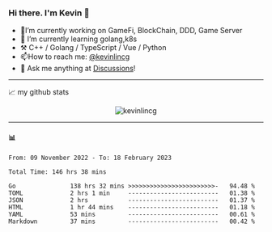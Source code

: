 ### Hi there. I'm Kevin 👋

- 🔭I’m currently working on GameFi, BlockChain, DDD, Game Server
- 🌱 I’m currently learning golang,k8s
-   :hammer_and_pick: C++ / Golang / TypeScript / Vue / Python
- 📫How to reach me: [@kevinlincg](https://twitter.com/kevinlincg) 
-   :thought_balloon: Ask me anything at [Discussions](https://github.com/kevinlincg/kevinlincg/discussions/new)!

---

📈 my github stats

<p align="center"> <img src="https://github-readme-stats-ouuan.vercel.app/api?username=kevinlincg&theme=dark&show_icons=true&count_private=true" alt="kevinlincg" />

---

#### :bar_chart: 

<!--START_SECTION:waka-->

```text
From: 09 November 2022 - To: 18 February 2023

Total Time: 146 hrs 38 mins

Go               138 hrs 32 mins >>>>>>>>>>>>>>>>>>>>>>>>-   94.48 %
TOML             2 hrs 1 min     -------------------------   01.38 %
JSON             2 hrs           -------------------------   01.37 %
HTML             1 hr 44 mins    -------------------------   01.18 %
YAML             53 mins         -------------------------   00.61 %
Markdown         37 mins         -------------------------   00.42 %
```

<!--END_SECTION:waka-->

